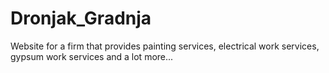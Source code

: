 # Dronjak_Gradnja
Website for a firm that provides painting services, electrical work services, gypsum work services and a lot more...
